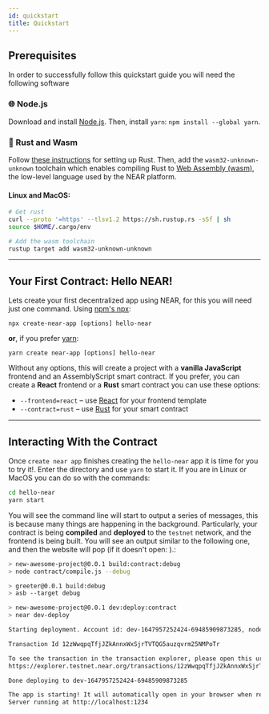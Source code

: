 ```yaml
---
id: quickstart
title: Quickstart
---
```

## Prerequisites
In order to successfully follow this quickstart guide you will need the following software

### 🌐 Node.js
Download and install [Node.js](https://nodejs.org/en/download/). Then, install `yarn`: `npm install --global yarn`.

### 🦀 Rust and Wasm

Follow [these instructions](https://doc.rust-lang.org/book/ch01-01-installation.html) for setting up Rust. Then, add the `wasm32-unknown-unknown` toolchain which enables compiling Rust to [Web Assembly (wasm)](https://webassembly.org/), the low-level language used by the NEAR platform.

#### Linux and MacOS:

```bash
# Get rust
curl --proto '=https' --tlsv1.2 https://sh.rustup.rs -sSf | sh
source $HOME/.cargo/env

# Add the wasm toolchain
rustup target add wasm32-unknown-unknown
```

---

## Your First Contract: Hello NEAR!

Lets create your first decentralized app using NEAR, for this you will need just one command.
Using [npm's npx](https://blog.npmjs.org/post/162869356040/introducing-npx-an-npm-package-runner):

    npx create-near-app [options] hello-near

**or**, if you prefer [yarn](https://classic.yarnpkg.com/en/docs/cli/create/):

    yarn create near-app [options] hello-near

Without any options, this will create a project with a **vanilla JavaScript** frontend and an AssemblyScript smart contract. If you prefer, you can create a **React** frontend or a **Rust** smart contract you can use these options:

* `--frontend=react` – use [React](https://reactjs.org/) for your frontend template
* `--contract=rust` – use [Rust](https://docs.near.org/docs/develop/contracts/rust/near-sdk-rs) for your smart contract

---

## Interacting With the Contract

Once `create near app` finishes creating the `hello-near` app it is time for you to try it!. Enter the directory and use `yarn` to start it. If you are in Linux or MacOS you can do so with the commands:

```bash
cd hello-near
yarn start
```

You will see the command line will start to output a series of messages, this is because many things are happening in the background. Particularly, your contract is being **compiled** and **deployed** to the `testnet` network, and the frontend is being built. You will see an output similar to the following one, and then the website will pop (if it doesn't open: ).:

```bash
> new-awesome-project@0.0.1 build:contract:debug
> node contract/compile.js --debug

> greeter@0.0.1 build:debug
> asb --target debug

> new-awesome-project@0.0.1 dev:deploy:contract
> near dev-deploy

Starting deployment. Account id: dev-1647957252424-69485909873285, node: https://rpc.testnet.near.org, helper: https://helper.testnet.near.org, file: ./out/main.wasm

Transaction Id 12zWwqpqTfjJZkAnnxWxSjrTVTQG5auzqvrm25NMPoTr

To see the transaction in the transaction explorer, please open this url in your browser
https://explorer.testnet.near.org/transactions/12zWwqpqTfjJZkAnnxWxSjrTVTQG5auzqvrm25NMPoTr

Done deploying to dev-1647957252424-69485909873285

The app is starting! It will automatically open in your browser when ready
Server running at http://localhost:1234
```